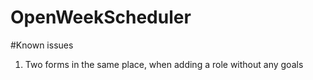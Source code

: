 # OpenWeekScheduler

#Known issues
1. Two forms in the same place, when adding a role without any goals
